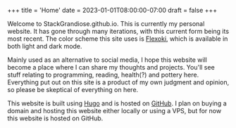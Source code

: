 +++
title = 'Home'
date = 2023-01-01T08:00:00-07:00
draft = false
+++

Welcome to StackGrandiose.github.io. This is currently my personal
website. It has gone through many iterations, with this current form being its most recent. The color scheme this site
uses is [Flexoki](https://stephango.com/flexoki), which is available in both light and dark mode.

Mainly used as an alternative to social media, I hope this website will become a place where I can share my thoughts and projects. You'll see stuff relating to programming, reading, health(?) and pottery here. Everything put out on this site is a product of my own judgment and opinion, so please be skeptical of everything on here.

This website is built using [Hugo](https://gohugo.io/) and is hosted on [GitHub](https://github.com/). I plan on buying a domain and hosting this website either locally or using a VPS, but for now this website is hosted on GitHub.

